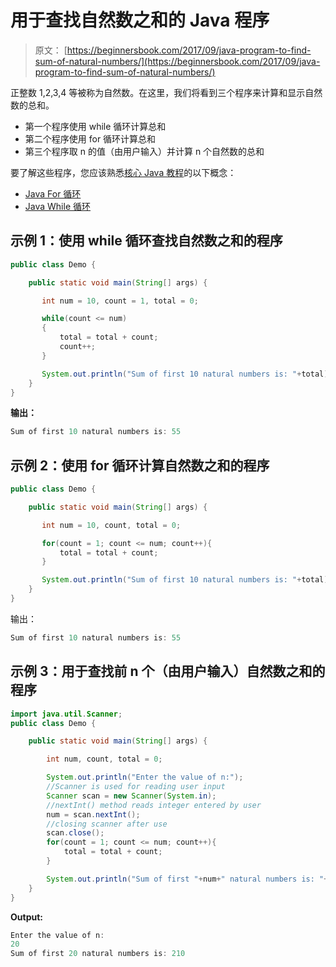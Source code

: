 # 用于查找自然数之和的 Java 程序

> 原文： [https://beginnersbook.com/2017/09/java-program-to-find-sum-of-natural-numbers/](https://beginnersbook.com/2017/09/java-program-to-find-sum-of-natural-numbers/)

正整数 1,2,3,4 等被称为自然数。在这里，我们将看到三个程序来计算和显示自然数的总和。

*   第一个程序使用 while 循环计算总和
*   第二个程序使用 for 循环计算总和
*   第三个程序取 n 的值（由用户输入）并计算 n 个自然数的总和

要了解这些程序，您应该熟悉[核心 Java 教程](https://beginnersbook.com/java-tutorial-for-beginners-with-examples/)的以下概念：

*   [Java For 循环](https://beginnersbook.com/2015/03/for-loop-in-java-with-example/)
*   [Java While 循环](https://beginnersbook.com/2015/03/while-loop-in-java-with-examples/)

## 示例 1：使用 while 循环查找自然数之和的程序

```java
public class Demo {

    public static void main(String[] args) {

       int num = 10, count = 1, total = 0;

       while(count <= num)
       {
           total = total + count;
           count++;
       }

       System.out.println("Sum of first 10 natural numbers is: "+total);
    }
}
```

**输出：**

```java
Sum of first 10 natural numbers is: 55
```

## 示例 2：使用 for 循环计算自然数之和的程序

```java
public class Demo {

    public static void main(String[] args) {

       int num = 10, count, total = 0;

       for(count = 1; count <= num; count++){
           total = total + count;
       }

       System.out.println("Sum of first 10 natural numbers is: "+total);
    }
}
```

输出：

```java
Sum of first 10 natural numbers is: 55
```

## 示例 3：用于查找前 n 个（由用户输入）自然数之和的程序

```java
import java.util.Scanner;
public class Demo {

    public static void main(String[] args) {

        int num, count, total = 0;

        System.out.println("Enter the value of n:");
        //Scanner is used for reading user input
        Scanner scan = new Scanner(System.in);
        //nextInt() method reads integer entered by user
        num = scan.nextInt();
        //closing scanner after use
        scan.close();
        for(count = 1; count <= num; count++){
            total = total + count;
        }

        System.out.println("Sum of first "+num+" natural numbers is: "+total);
    }
}
```

**Output:**

```java
Enter the value of n:
20
Sum of first 20 natural numbers is: 210
```
